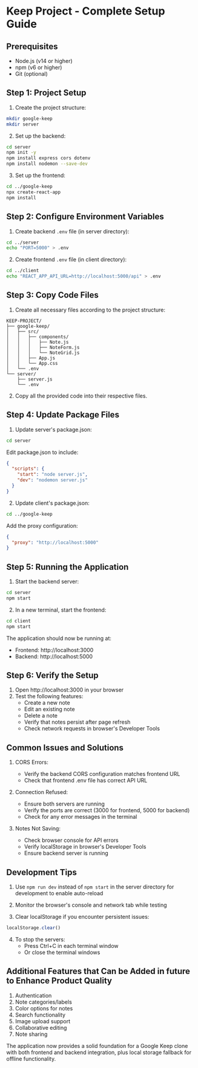 # Keep Project - Complete Setup Guide

## Prerequisites
- Node.js (v14 or higher)
- npm (v6 or higher)
- Git (optional)

## Step 1: Project Setup

1. Create the project structure:
```bash
mkdir google-keep
mkdir server 
```

2. Set up the backend:
```bash
cd server
npm init -y
npm install express cors dotenv
npm install nodemon --save-dev
```

3. Set up the frontend:
```bash
cd ../google-keep
npx create-react-app 
npm install
```

## Step 2: Configure Environment Variables

1. Create backend `.env` file (in server directory):
```bash
cd ../server
echo "PORT=5000" > .env
```

2. Create frontend `.env` file (in client directory):
```bash
cd ../client
echo "REACT_APP_API_URL=http://localhost:5000/api" > .env
```

## Step 3: Copy Code Files

1. Create all necessary files according to the project structure:
```
KEEP-PROJECT/
├── google-keep/
│   ├── src/
│   │   ├── components/
│   │   │   ├── Note.js
│   │   │   ├── NoteForm.js
│   │   │   └── NoteGrid.js
│   │   ├── App.js
│   │   └── App.css
│   └── .env
└── server/
    ├── server.js
    └── .env
```

2. Copy all the provided code into their respective files.

## Step 4: Update Package Files

1. Update server's package.json:
```bash
cd server
```
Edit package.json to include:
```json
{
  "scripts": {
    "start": "node server.js",
    "dev": "nodemon server.js"
  }
}
```

2. Update client's package.json:
```bash
cd ../google-keep
```
Add the proxy configuration:
```json
{
  "proxy": "http://localhost:5000"
}
```

## Step 5: Running the Application

1. Start the backend server:
```bash
cd server
npm start
```

2. In a new terminal, start the frontend:
```bash
cd client
npm start
```

The application should now be running at:
- Frontend: http://localhost:3000
- Backend: http://localhost:5000

## Step 6: Verify the Setup

1. Open http://localhost:3000 in your browser
2. Test the following features:
   - Create a new note
   - Edit an existing note
   - Delete a note
   - Verify that notes persist after page refresh
   - Check network requests in browser's Developer Tools

## Common Issues and Solutions

1. CORS Errors:
   - Verify the backend CORS configuration matches frontend URL
   - Check that frontend .env file has correct API URL

2. Connection Refused:
   - Ensure both servers are running
   - Verify the ports are correct (3000 for frontend, 5000 for backend)
   - Check for any error messages in the terminal

3. Notes Not Saving:
   - Check browser console for API errors
   - Verify localStorage in browser's Developer Tools
   - Ensure backend server is running

## Development Tips

1. Use `npm run dev` instead of `npm start` in the server directory for development to enable auto-reload

2. Monitor the browser's console and network tab while testing

3. Clear localStorage if you encounter persistent issues:
```javascript
localStorage.clear()
```

4. To stop the servers:
   - Press Ctrl+C in each terminal window
   - Or close the terminal windows

## Additional Features that Can be Added in future to Enhance Product Quality

1. Authentication
2. Note categories/labels
3. Color options for notes
4. Search functionality
5. Image upload support
6. Collaborative editing
7. Note sharing

The application now provides a solid foundation for a Google Keep clone with both frontend and backend integration, plus local storage fallback for offline functionality.
